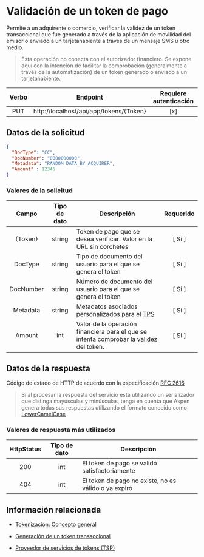 # Validación de un token de pago

Permite a un adquirente o comercio, verificar la validez de un token transaccional que fue generado a través de la aplicación de movilidad del emisor o enviado a un tarjetahabiente a través de un mensaje SMS u otro medio.

> Esta operación no conecta con el autorizador financiero. Se expone aquí con la intención de facilitar la comprobación (generalmente a través de la automatización) de un token generado o enviado a un tarjetahabiente. 

Verbo | Endpoint | Requiere autenticación
:---: | -------- | :------------:
PUT | http://localhost/api/app/tokens/{Token} | [x]

> [^Segmentos de URL]: La información entre corchetes en la URL se denomina segmentos de URL y aplican solo para algunas operaciones. Cuando aparezcan en un ejemplo, deben ser reemplazados por sus valores correspondientes omitiendo los corchetes. Por ejemplo, sin en la URL de ejemplo apareciera http://localhost/api/operation/value/{value}, para establecer el valor de  `value` en la solicitud a la cadena `abc`, la URL final se vería de la siguiente forma: http://localhost/api/operation/value/abc 

## Datos de la solicitud

```json
{
  "DocType": "CC",
  "DocNumber": "0000000000",
  "Metadata": "RANDOM_DATA_BY_ACQUIRER",
  "Amount" : 12345
}
```

### Valores de la solicitud

Campo | Tipo de dato | Descripción | Requerido
:---: | :--------: | ------------ | :-----:
{Token} | string | Token de pago que se desea verificar. Valor en la URL sin corchetes | [ Si ]
DocType | string | Tipo de documento del usuario para el que se genera el token | [ Si ]
DocNumber | string | Número de documento del usuario para el que se genera el token | [ Si ]
Metadata | string | Metadatos asociados personalizados para el [TPS](Tokenization.md#tps) | [ Si ]
Amount | int | Valor de la operación financiera para el que se intenta comprobar la validez del token. | [ Si ]

## Datos de la respuesta

Código de estado de HTTP de acuerdo con la especificación [RFC 2616](https://www.w3.org/Protocols/rfc2616/rfc2616-sec10.html)

> Si al procesar la respuesta del servicio está utilizando un serializador que distinga mayúsculas y minúsculas, tenga en cuenta que Aspen genera todas sus respuestas utilizando el formato conocido como [LowerCamelCase](https://en.wikipedia.org/wiki/Camel_case)

### Valores de respuesta más utilizados

HttpStatus | Tipo de dato | Descripción
:---: | :--------: | ------------
200 | int | El token de pago se validó satisfactoriamente
404 | int | El token de pago no existe, no es válido o ya expiró

## Información relacionada

- [Tokenización: Concepto general](Tokenization.md)

- [Generación de un token transaccional](Generate-PaymentToken.md)

- [Proveedor de servicios de tokens (TSP)](Tokenization.md#tps)
